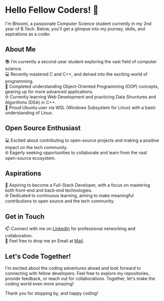 # Hello Fellow Coders! 👋

I'm Bhoomi, a passionate Computer Science student currently in my 2nd year of B.Tech. Below, you'll get a glimpse into my journey, skills, and aspirations as a coder.

## About Me

📚 I'm currently a second-year student exploring the vast field of computer science.  
💻 Recently mastered C and C++, and delved into the exciting world of programming.  
🧠 Completed understanding Object-Oriented Programming (OOP) concepts, gearing up for more advanced applications.  
🌐 Currently learning Web Development and practicing Data Structures and Algorithms (DSA) in C++.  
🐧 Proud Ubuntu user via WSL (Windows Subsystem for Linux) with a basic understanding of Linux.  

## Open Source Enthusiast

💻 Excited about contributing to open-source projects and making a positive impact on the tech community.  
🌐 Eagerly seeking opportunities to collaborate and learn from the vast open-source ecosystem.  

## Aspirations

🚀 Aspiring to become a Full-Stack Developer, with a focus on mastering both front-end and back-end technologies.  
🌐 Dedicated to continuous learning, aiming to make meaningful contributions to open source and the tech community.  

## Get in Touch

📫 Connect with me on [LinkedIn](https://www.linkedin.com) for professional networking and collaboration.  
📧 Feel free to drop me an Email at [Mail](mailto:bhoomiagrawal175@gmail.com).  

## Let's Code Together!

I'm excited about the coding adventures ahead and look forward to connecting with fellow developers. Feel free to explore my repositories, provide feedback, or reach out for collaborations. Together, let's make the coding world even more amazing!

Thank you for stopping by, and happy coding!
